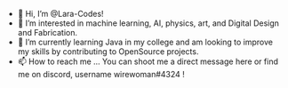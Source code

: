 - 👋 Hi, I’m @Lara-Codes! 
- 👀 I’m interested in machine learning, AI, physics, art, and Digital Design and Fabrication. 
- 🌱 I’m currently learning Java in my college and am looking to improve my skills by contributing to OpenSource projects. 
- 📫 How to reach me ... You can shoot me a direct message here or find me on discord, username wirewoman#4324 ! 

